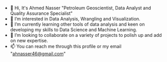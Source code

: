 - 👋 Hi, It's Ahmed Nasser "Petroleum Geoscientist, Data Analyst and Quality Assurance Specialist"
- 👀 I’m interested in Data Analysis, Wrangling and Visualization.
- 🌱 I’m currently learning other tools of data analysis and keen on developing my skills to Data Science and Machine Learning.
- 💞️ I’m looking to collaborate on a variety of projects to polish up and add on new expertise.
- 📫 You can reach me through this profile or my email "ahnasser46@gmail.com"

<!---
ahnasser46/ahnasser46 is a ✨ special ✨ repository because its `README.md` (this file) appears on your GitHub profile.
You can click the Preview link to take a look at your changes.
--->
